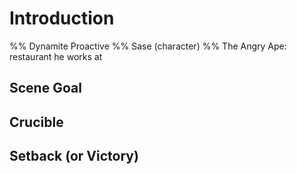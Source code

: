 # Introduction 
%% Dynamite Proactive
%% Sase (character)
%% The Angry Ape: restaurant he works at

## Scene Goal

## Crucible

## Setback (or Victory)

